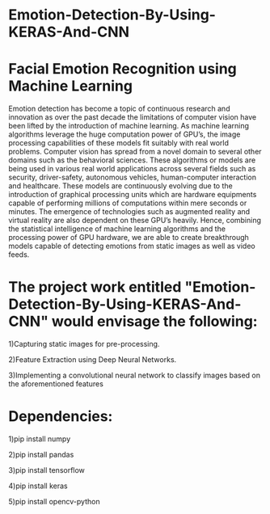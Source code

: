# Emotion-Detection-By-Using-KERAS-And-CNN

# Facial Emotion Recognition using Machine Learning

Emotion detection has become a topic of continuous research and innovation as over the past decade the limitations of computer vision have been lifted by the introduction of machine learning. As machine learning algorithms leverage the huge computation power of GPU’s, the image processing capabilities of these models fit suitably with real world problems. Computer vision has spread from a novel domain to several other domains such as the behavioral sciences. These algorithms or models are being used in various real world applications across several fields such as security, driver-safety, autonomous vehicles, human-computer interaction and healthcare. These models are continuously evolving due to the introduction of graphical processing units which are hardware equipments capable of performing millions of computations within mere seconds or minutes. The emergence of technologies such as augmented reality and virtual reality are also dependent on these GPU’s heavily. Hence, combining the statistical intelligence of machine learning algorithms and the processing power of GPU hardware, we are able to create breakthrough models capable of detecting emotions from static images as well as video feeds.

# The project work entitled "Emotion-Detection-By-Using-KERAS-And-CNN" would envisage the following:

1)Capturing static images for pre-processing.

2)Feature Extraction using Deep Neural Networks.

3)Implementing a convolutional neural network to classify images based on the aforementioned features

# Dependencies:
1)pip install numpy

2)pip install pandas

3)pip install tensorflow

4)pip install keras

5)pip install opencv-python
